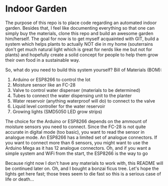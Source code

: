 # Indoor Garden
The purpose of this repo is to place code regarding an automated indoor garden. Besides that, I feel like documenting everything so that one can simply buy the materials, clone this repo and build an awesome garden him/herself. The goal for now is to get myself acquainted with GIT, build a system which helps plants to actually NOT die in my home (souterrains don't get much natural light which is great for nerds like me but not for plants) and hopefully create a solid concept for people to help them grow their own food in a sustainable way.

So, what do you need to build this system yourself?
Bill of Materials (BOM):

1. Arduino or ESP8266 to control the lot
2. Moisture sensor like an FC-28
3. Valve to control water dispenser (materials to be determined)
4. Tubes to connect the water dispensing unit to the planter
5. Water reservoir (anything waterproof will do) to connect to the valve
6. Liquid level controller for the water reservoir
7. Growing lights (SMD5050 LED grow strips)

The choice for the Arduino or ESP8266 depends on the ammount of moisture sensors you need to connect. Since the FC-28 is not quite accurate in digital mode (too basic), you want to read the sensor in analogue mode. An ESP8266 has a limited set of analogue connectors. If you want to connect more than 6 sensors, you might want to use the Arduino Mega as it has 12 analogue connectors. Oh, and if you want a simple system and WiFi from the start, the ESP8266 is the way to go

Because right now I don't have any materials to work with, this README will be continued later on. Oh, and I bought a bonzai ficus tree. Let's hope the lights get here fast; those trees seem to die fast so this is a serious case of life or death...
